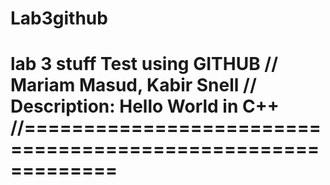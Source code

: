 # Lab3github
lab 3 stuff
Test using GITHUB
// Mariam Masud, Kabir Snell 
// Description: Hello World in C++
//============================================================
================
